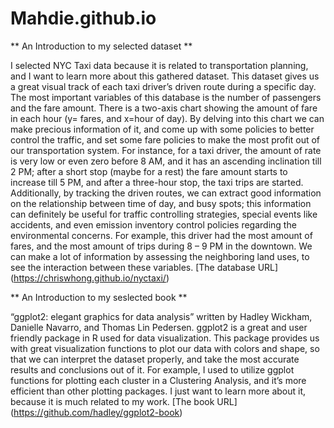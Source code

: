 # Mahdie.github.io

** An Introduction to my selected dataset **

I selected NYC Taxi data because it is related to transportation planning, and I want to learn more about this gathered dataset. 
This dataset gives us a great visual track of each taxi driver’s driven route during a specific day. 
The most important variables of this database is the number of passengers and the fare amount. 
There is a two-axis chart showing the amount of fare in each hour (y= fares, and x=hour of day). 
By delving into this chart we can make precious information of it, and come up with some policies to better control the traffic, and set some fare policies to make the most profit out of our transportation system. 
For instance, for a taxi driver, the amount of rate is very low or even zero before 8 AM, and it has an ascending inclination till 2 PM; after a short stop (maybe for a rest) the fare amount starts to increase till 5 PM, and after a three-hour stop, the taxi trips are started. 
Additionally, by tracking the driven routes, we can extract good information on the relationship between time of day, and busy spots; this information can definitely be useful for traffic controlling strategies, special events like accidents, and even emission inventory control policies regarding the environmental concerns. 
For example, this driver had the most amount of fares, and the most amount of trips during 8 – 9 PM in the downtown. We can make a lot of information by assessing the neighboring land uses, to see the interaction between these variables. 
[The database URL] (https://chriswhong.github.io/nyctaxi/)


** An Introduction to my seslected book **

“ggplot2: elegant graphics for data analysis” written by Hadley Wickham, Danielle Navarro, and Thomas Lin Pedersen. 
ggplot2 is a great and user friendly package in R used for data visualization. 
This package provides us with great visualization functions to plot our data with colors and shape, so that we can interpret the dataset properly, and take the most accurate results and conclusions out of it. 
For example, I used to utilize ggplot functions for plotting each cluster in a Clustering Analysis, and it’s more efficient than other plotting packages. 
I just want to learn more about it, because it is much related to my work.
[The book URL] (https://github.com/hadley/ggplot2-book)



